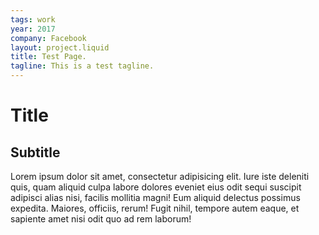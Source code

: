 ```yaml
---
tags: work
year: 2017
company: Facebook
layout: project.liquid
title: Test Page.
tagline: This is a test tagline.
---
```


# Title

## Subtitle

Lorem ipsum dolor sit amet, consectetur adipisicing elit. Iure iste deleniti quis, quam aliquid culpa labore dolores eveniet eius odit sequi suscipit adipisci alias nisi, facilis mollitia magni! Eum aliquid delectus possimus expedita. Maiores, officiis, rerum! Fugit nihil, tempore autem eaque, et sapiente amet nisi odit quo ad rem laborum!